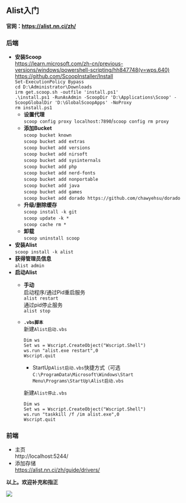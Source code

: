 ## Alist入门
**官网：https://alist.nn.ci/zh/**
### 后端
* **安装Scoop**  
https://learn.microsoft.com/zh-cn/previous-versions/windows/powershell-scripting/hh847748(v=wps.640)
https://github.com/ScoopInstaller/Install  
`Set-ExecutionPolicy Bypass`  
`cd D:\Administrator\Downloads`  
`irm get.scoop.sh -outfile 'install.ps1'`  
`.\install.ps1 -RunAsAdmin -ScoopDir 'D:\Applications\Scoop' -ScoopGlobalDir 'D:\GlobalScoopApps' -NoProxy`  
`rm install.ps1`
  * **设置代理**  
`scoop config proxy localhost:7890`/`scoop config rm proxy`
  * **添加Bucket**  
`scoop bucket known`  
`scoop bucket add extras`  
`scoop bucket add versions`  
`scoop bucket add nirsoft`  
`scoop bucket add sysinternals`  
`scoop bucket add php`  
`scoop bucket add nerd-fonts`  
`scoop bucket add nonportable`  
`scoop bucket add java`  
`scoop bucket add games`  
`scoop bucket add dorado https://github.com/chawyehsu/dorado`
  * **升级/删除缓存**  
`scoop install -k git`  
`scoop update -k *`  
`scoop cache rm *`
  * **卸载**  
`scoop uninstall scoop`
* **安装Alist**  
`scoop install -k alist`
* **获得管理员信息**  
`alist admin`
* **启动Alist**
  * **手动**  
启动程序/通过Pid重启服务  
`alist restart`  
通过pid停止服务  
`alist stop`
  * **`.vbs脚本`**  
新建`Alist启动.vbs`
    ```
    Dim ws
    Set ws = Wscript.CreateObject("Wscript.Shell")
    ws.run "alist.exe restart",0
    Wscript.quit
    ```
    * StartUp`Alist启动.vbs`快捷方式（可选  
`C:\ProgramData\Microsoft\Windows\Start Menu\Programs\StartUp\Alist启动.vbs`
  
    新建`Alist停止.vbs`
    ```
    Dim ws
    Set ws = Wscript.CreateObject("Wscript.Shell")
    ws.run "taskkill /f /im alist.exe",0
    Wscript.quit
    ```
### 前端
* 主页  
http://localhost:5244/  
* 添加存储  
https://alist.nn.ci/zh/guide/drivers/

**以上。欢迎补充和指正**

![](https://s1.imagehub.cc/images/2023/07/30/52019894_p0.md.png)